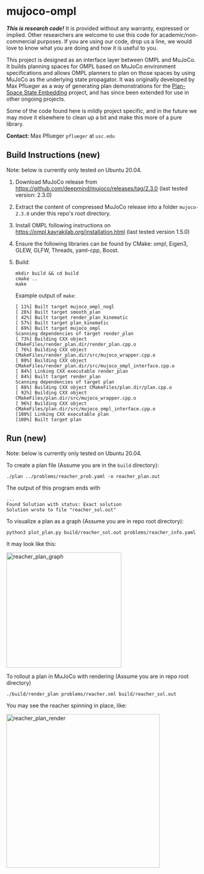 # mujoco-ompl

**_This is research code!_** It is provided without any warranty, expressed or implied.  Other researchers are welcome to use this code for academic/non-commercial purposes.  If you are using our code, drop us a line, we would love to know what you are doing and how it is useful to you.

This project is designed as an interface layer between OMPL and MuJoCo.  It builds planning spaces for OMPL based on MuJoCo environment specifications and allows OMPL planners to plan on those spaces by using MuJoCo as the underlying state propagator.  It was originally developed by Max Pflueger as a way of generating plan demonstrations for the [Plan-Space State Embedding](https://github.com/mpflueger/plan-space-state-embedding) project, and has since been extended for use in other ongoing projects.

Some of the code found here is mildly project specific, and in the future we may move it elsewhere to clean up a bit and make this more of a pure library.

**Contact:** Max Pflueger `pflueger` at `usc.edu`


## Build Instructions (new)

Note: below is currently only tested on Ubuntu 20.04.

1. Download MuJoCo release from https://github.com/deepmind/mujoco/releases/tag/2.3.0 (last tested version: 2.3.0)

2. Extract the content of compressed MuJoCo release into a folder `mujoco-2.3.0` under this repo's root directory.

3. Install OMPL following instructions on https://ompl.kavrakilab.org/installation.html (last tested version 1.5.0)

4. Ensure the following libraries can be found by CMake: ompl, Eigen3, GLEW, GLFW, Threads, yaml-cpp, Boost.

5. Build:
   ```
   mkdir build && cd build
   cmake ..
   make
   ```

   Example output of `make`:
   ```
   [ 11%] Built target mujoco_ompl_nogl
   [ 26%] Built target smooth_plan
   [ 42%] Built target render_plan_kinematic
   [ 57%] Built target plan_kinematic
   [ 69%] Built target mujoco_ompl
   Scanning dependencies of target render_plan
   [ 73%] Building CXX object CMakeFiles/render_plan.dir/render_plan.cpp.o
   [ 76%] Building CXX object CMakeFiles/render_plan.dir/src/mujoco_wrapper.cpp.o
   [ 80%] Building CXX object CMakeFiles/render_plan.dir/src/mujoco_ompl_interface.cpp.o
   [ 84%] Linking CXX executable render_plan
   [ 84%] Built target render_plan
   Scanning dependencies of target plan
   [ 88%] Building CXX object CMakeFiles/plan.dir/plan.cpp.o
   [ 92%] Building CXX object CMakeFiles/plan.dir/src/mujoco_wrapper.cpp.o
   [ 96%] Building CXX object CMakeFiles/plan.dir/src/mujoco_ompl_interface.cpp.o
   [100%] Linking CXX executable plan
   [100%] Built target plan
      ```


## Run (new)

Note: below is currently only tested on Ubuntu 20.04.


To create a plan file (Assume you are in the `build` directory):
```
./plan ../problems/reacher_prob.yaml -o reacher_plan.out
```
The output of this program ends with
```
...
Found Solution with status: Exact solution
Solution wrote to file "reacher_sol.out"
```

To visualize a plan as a graph (Assume you are in repo root directory):
```
python3 plot_plan.py build/reacher_sol.out problems/reacher_info.yaml
```

It may look like this:

<img alt="reacher_plan_graph" src="https://user-images.githubusercontent.com/7720184/205773512-b4c8dce1-c341-45c5-ae98-4d956a513514.png" width="300px"/>



To rollout a plan in MuJoCo with rendering (Assume you are in repo root directory)
```
./build/render_plan problems/reacher.xml build/reacher_sol.out
```

You may see the reacher spinning in place, like:

<img alt="reacher_plan_render" src="https://user-images.githubusercontent.com/7720184/205774142-d90aeb2b-15dc-40bb-b4ef-4560028110f3.png" width="400px"/>
